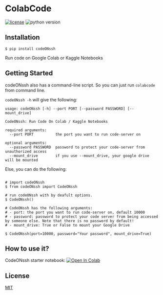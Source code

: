 # ColabCode

[![license](https://img.shields.io/badge/license-MIT-blue.svg)](/LICENSE)
![python version](https://img.shields.io/badge/python-3.6%2C3.7%2C3.8-blue?logo=python)


## Installation

```
$ pip install codeONssh
```

Run code on Google Colab or Kaggle Notebooks

## Getting Started

codeONssh also has a command-line script. So you can just run `colabcode` from command line.

`codeONssh -h` will give the following:

```
usage: codeONssh [-h] --port PORT [--password PASSWORD] [--mount_drive]

CodeONssh: Run Code On Colab / Kaggle Notebooks

required arguments:
  --port PORT          the port you want to run code-server on

optional arguments:
  --password PASSWORD  password to protect your code-server from unauthorized access
  --mount_drive        if you use --mount_drive, your google drive will be mounted
```

Else, you can do the following:


```shell

# import codeONssh
$ from codeONssh import CodeONssh

# run codeONssh with by deafult options.
$ CodeONssh()

# CodeONssh has the following arguments:
# - port: the port you want to run code-server on, default 10000
# - password: password to protect your code server from being accessed by someone else. Note that there is no password by default!
# - mount_drive: True or False to mount your Google Drive

$ CodeONssh(port=10000, password="Your password", mount_drive=True)
```
## How to use it?
CodeONssh starter notebook: [![Open In Colab](https://colab.research.google.com/assets/colab-badge.svg)](https://colab.research.google.com/github/abhishekkrthakur/colabcode/blob/master/colab_starter.ipynb)

## License

[MIT](LICENSE)
